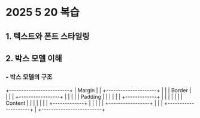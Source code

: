 # 2025 5 20 복습
## 1. 텍스트와 폰트 스타일링
## 2. 박스 모델 이해
### - 박스 모델의 구조
+-------------------------+
| Margin |
| +---------------------+ |
| | Border | |
| | +-----------------+ | |
| | | Padding | | |
| | | +-------------+ | | |
| | | | Content | | | |
| | | +-------------+ | | |
| | +-----------------+ | |
| +---------------------+ |
+-------------------------+

